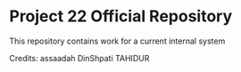 # Project 22 Official Repository

This repository contains work for a current internal system


Credits:
assaadah
DinShpati
TAHIDUR
